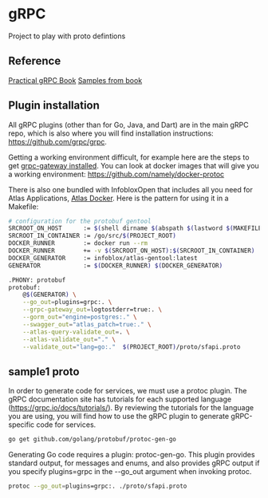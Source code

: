 # gRPC
Project to play with proto defintions

## Reference
[Practical gRPC Book](https://www.oreilly.com/library/view/practical-grpc/9781939902580/)
[Samples from book](https://github.com/backstopmedia/gRPC-book-example)

## Plugin installation
All gRPC plugins (other than for Go, Java, and Dart) are in the main
gRPC repo, which is also where you will find installation
instructions: https://github.com/grpc/grpc.

Getting a working environment difficult, for example here are the
steps to get
[grpc-gateway installed](https://github.com/grpc-ecosystem/grpc-gateway#installation).
You can look at docker images that will give you a working environment:
https://github.com/namely/docker-protoc

There is also one bundled with InfobloxOpen that includes all you need
for Atlas Applications,
[Atlas Docker](infoblox/atlas-gentool:latest).
Here is the pattern for using it in a Makefile:
```sh
# configuration for the protobuf gentool
SRCROOT_ON_HOST      := $(shell dirname $(abspath $(lastword $(MAKEFILE_LIST))))
SRCROOT_IN_CONTAINER := /go/src/$(PROJECT_ROOT)
DOCKER_RUNNER        := docker run --rm
DOCKER_RUNNER        += -v $(SRCROOT_ON_HOST):$(SRCROOT_IN_CONTAINER)
DOCKER_GENERATOR     := infoblox/atlas-gentool:latest
GENERATOR            := $(DOCKER_RUNNER) $(DOCKER_GENERATOR)

.PHONY: protobuf
protobuf:
	@$(GENERATOR) \
	--go_out=plugins=grpc:. \
	--grpc-gateway_out=logtostderr=true:. \
	--gorm_out="engine=postgres:." \
	--swagger_out="atlas_patch=true:." \
	--atlas-query-validate_out=. \
	--atlas-validate_out="." \
	--validate_out="lang=go:." 	$(PROJECT_ROOT)/proto/sfapi.proto
```
## sample1 proto
In order to generate code for services, we must use a protoc plugin.
The gRPC documentation site has tutorials for each supported
language (https://grpc.io/docs/tutorials/). By reviewing the tutorials
for the language you are using, you will find how to use the gRPC plugin
to generate gRPC-specific code for services.
```sh
go get github.com/golang/protobuf/protoc-gen-go
```

Generating Go code requires a plugin: protoc-gen-go. This plugin provides
standard output, for messages and enums, and also provides gRPC output if
you specify plugins=grpc in the --go_out argument when invoking protoc.
```sh
protoc --go_out=plugins=grpc:. ./proto/sfapi.proto
```


